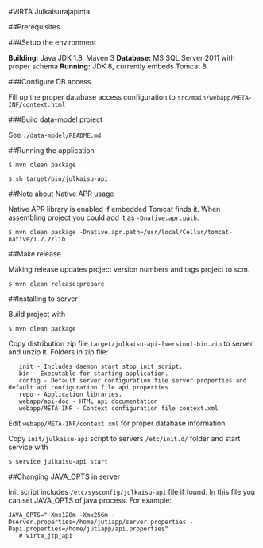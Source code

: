 #VIRTA Julkaisurajapinta

##Prerequisites

###Setup the environment
 
**Building:** Java JDK 1.8, Maven 3
**Database:** MS SQL Server 2011 with proper schema
**Running:** JDK 8, currently embeds Tomcat 8.

###Configure DB access

Fill up the proper database access configuration to `src/main/webapp/META-INF/context.html`

###Build data-model project

See `./data-model/README.md`

##Running the application

    $ mvn clean package
 
    $ sh target/bin/julkaisu-api
    
    
##Note about Native APR usage

Native APR library is enabled if embedded Tomcat finds it. When assembling project you could add it 
as `-Dnative.apr.path`.

    $ mvn clean package -Dnative.apr.path=/usr/local/Cellar/tomcat-native/1.2.2/lib
    
##Make release

Making release updates project version numbers and tags project to scm.

    $ mvn clean release:prepare

##Installing to server

Build project with
    
    $ mvn clean package
    
Copy distribution zip file `target/julkaisu-api-[version]-bin.zip` to server and unzip it.
Folders in zip file:
       
       init - Includes daemon start stop init script.
       bin - Executable for starting application.
       config - Default server configuration file server.properties and default api configuration file api.properties
       repo - Application libraries.
       webapp/api-doc - HTML api documentation
       webapp/META-INF - Context configuration file context.xml
       
Edit `webapp/META-INF/context.xml` for proper database information.

Copy `init/julkaisu-api` script to servers `/etc/init.d/` folder and start service with

    $ service julkaisu-api start
    
##Changing JAVA_OPTS in server

Init script includes `/etc/sysconfig/julkaisu-api` file if found. In this file you can set JAVA_OPTS of java process.
For example:

    JAVA_OPTS="-Xms128m -Xmx256m -Dserver.properties=/home/jutiapp/server.properties -Dapi.properties=/home/jutiapp/api.properties"
       # virta_jtp_api
